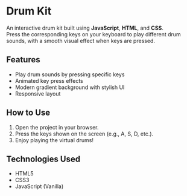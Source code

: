 # Drum Kit

An interactive drum kit built using **JavaScript**, **HTML**, and **CSS**.  
Press the corresponding keys on your keyboard to play different drum sounds, with a smooth visual effect when keys are pressed.

## Features
- Play drum sounds by pressing specific keys
- Animated key press effects
- Modern gradient background with stylish UI
- Responsive layout

## How to Use
1. Open the project in your browser.
2. Press the keys shown on the screen (e.g., A, S, D, etc.).
3. Enjoy playing the virtual drums!

## Technologies Used
- HTML5
- CSS3
- JavaScript (Vanilla)
